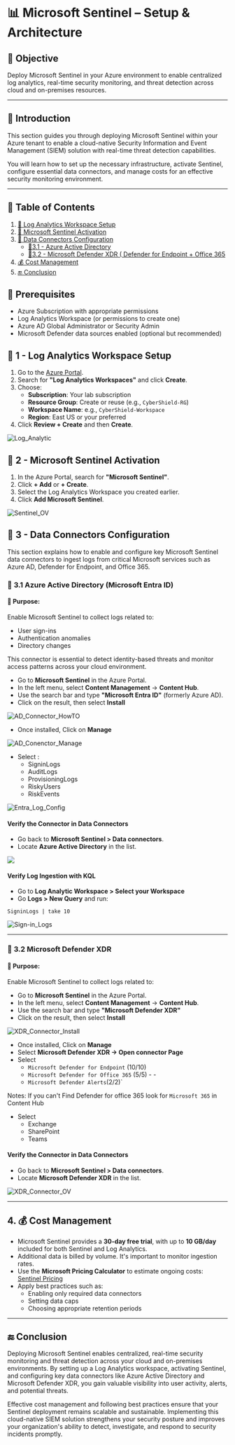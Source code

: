 # 📊 Microsoft Sentinel – Setup & Architecture

## 🎯 Objective

Deploy Microsoft Sentinel in your Azure environment to enable centralized log analytics, real-time security monitoring, and threat detection across cloud and on-premises resources.

---

## 📝 Introduction

This section guides you through deploying Microsoft Sentinel within your Azure tenant to enable a cloud-native Security Information and Event Management (SIEM) solution with real-time threat detection capabilities.

You will learn how to set up the necessary infrastructure, activate Sentinel, configure essential data connectors, and manage costs for an effective security monitoring environment.

---

## 📘 Table of Contents

1. [🚀 Log Analytics Workspace Setup](https://github.com/AliChoukatli/CyberShield-Enterprise/blob/main/06_Threat_Detection_%26_Simulation/Documentation/01_Microsoft_Sentinel_Setup.md#-1---log-analytics-workspace-setup)
2. [🚀 Microsoft Sentinel Activation](https://github.com/AliChoukatli/CyberShield-Enterprise/blob/main/06_Threat_Detection_&_Simulation/Documentation/01_Microsoft_Sentinel_Setup.md#-2---microsoft-sentinel-activation)
3. [🚀 Data Connectors Configuration](https://github.com/AliChoukatli/CyberShield-Enterprise/blob/main/06_Threat_Detection_&_Simulation/Documentation/01_Microsoft_Sentinel_Setup.md#-3---data-connectors-configuration)
    - [🔹3.1 - Azure Active Directory](#51-azure-active-directory)
    - [🔹3.2 - Microsoft Defender XDR ( Defender for Endpoint + Office 365]()
4. [💰 Cost Management](#4--cost-management)
5. [🔚 Conclusion](#-Conclusion)


## 🧰 Prerequisites

- Azure Subscription with appropriate permissions
- Log Analytics Workspace (or permissions to create one)
- Azure AD Global Administrator or Security Admin
- Microsoft Defender data sources enabled (optional but recommended)


## 🚀 **1 - Log Analytics Workspace Setup**

1. Go to the [Azure Portal](https://portal.azure.com).
2. Search for **"Log Analytics Workspaces"** and click **Create**.
3. Choose:
   - **Subscription**: Your lab subscription
   - **Resource Group**: Create or reuse (e.g., `CyberShield-RG`)
   - **Workspace Name**: e.g., `CyberShield-Workspace`
   - **Region**: East US or your preferred
4. Click **Review + Create** and then **Create**.

![Log_Analytic](https://github.com/AliChoukatli/CyberShield-Enterprise/blob/main/06_Threat_Detection_%26_Simulation/Screenshots/Log_Analytic_Ov.png)

## 🚀 **2 - Microsoft Sentinel Activation**

1. In the Azure Portal, search for **"Microsoft Sentinel"**.
2. Click **+ Add** or **+ Create**.
3. Select the Log Analytics Workspace you created earlier.
4. Click **Add Microsoft Sentinel**.

![Sentinel_OV](https://github.com/AliChoukatli/CyberShield-Enterprise/blob/main/06_Threat_Detection_%26_Simulation/Screenshots/Sentinel_OV.png)


## 🚀 **3 - Data Connectors Configuration**

This section explains how to enable and configure key Microsoft Sentinel data connectors to ingest logs from critical Microsoft services such as Azure AD, Defender for Endpoint, and Office 365.

### 🔹 **3.1 Azure Active Directory (Microsoft Entra ID)**

#### 🎯 **Purpose:**

Enable Microsoft Sentinel to collect logs related to:
- User sign-ins
- Authentication anomalies
- Directory changes

This connector is essential to detect identity-based threats and monitor access patterns across your cloud environment.

- Go to **Microsoft Sentinel** in the Azure Portal.
- In the left menu, select **Content Management** → **Content Hub**.
- Use the search bar and type **"Microsoft Entra ID"** (formerly Azure AD).
- Click on the result, then select **Install**

![AD_Connector_HowTO](https://github.com/AliChoukatli/CyberShield-Enterprise/blob/main/06_Threat_Detection_%26_Simulation/Screenshots/AD_Connector_Install.png)

- Once installed, Click on **Manage**

![AD_Conenctor_Manage](https://github.com/AliChoukatli/CyberShield-Enterprise/blob/main/06_Threat_Detection_%26_Simulation/Screenshots/AD_Connector_Manage.png)

- Select :
  - SigninLogs
  - AuditLogs
  - ProvisioningLogs 
  - RiskyUsers 
  - RiskEvents

![Entra_Log_Config](https://github.com/AliChoukatli/CyberShield-Enterprise/blob/main/06_Threat_Detection_%26_Simulation/Screenshots/Entra_Log_config.png)

#### Verify the Connector in Data Connectors
- Go back to **Microsoft Sentinel > Data connectors**.
- Locate **Azure Active Directory** in the list.

![](https://github.com/AliChoukatli/CyberShield-Enterprise/blob/main/06_Threat_Detection_%26_Simulation/Screenshots/Data_Connector.png)


#### Verify Log Ingestion with KQL

- Go to **Log Analytic Workspace > Select your Workspace**  
- Go **Logs > New Query** and run:

```kql
SigninLogs | take 10
```

![Sign-in_Logs](https://github.com/AliChoukatli/CyberShield-Enterprise/blob/main/06_Threat_Detection_%26_Simulation/Screenshots/Sign-in_Logs.png)

---

### 🔹 **3.2 Microsoft Defender XDR**

#### 🎯 **Purpose:**

Enable Microsoft Sentinel to collect logs related to:

- Go to **Microsoft Sentinel** in the Azure Portal.
- In the left menu, select **Content Management** → **Content Hub**.
- Use the search bar and type **"Microsoft Defender XDR"**
- Click on the result, then select **Install**

![XDR_Connector_Install](https://github.com/AliChoukatli/CyberShield-Enterprise/blob/main/06_Threat_Detection_%26_Simulation/Screenshots/XDR_Connector_Install.png)

- Once installed, Click on **Manage**
- Select **Microsoft Defender XDR -> Open connector Page**
- Select
    - `Microsoft Defender for Endpoint` (10/10)
    - `Microsoft Defender for Office 365` (5/5) - - 
    - `Microsoft Defender Alerts`(2/2)`


Notes: 
If you can't Find Defender for office 365  look for `Microsoft 365` in Content Hub
- Select
  - Exchange
  - SharePoint
  - Teams
  
#### Verify the Connector in Data Connectors
- Go back to **Microsoft Sentinel > Data connectors**.
- Locate **Microsoft Defender XDR** in the list.

![XDR_Connector_OV](https://github.com/AliChoukatli/CyberShield-Enterprise/blob/main/06_Threat_Detection_%26_Simulation/Screenshots/XDR_Connector_OV.png)

---

## 4. 💰 Cost Management

- Microsoft Sentinel provides a **30-day free trial**, with up to **10 GB/day** included for both Sentinel and Log Analytics.
- Additional data is billed by volume. It's important to monitor ingestion rates.
- Use the **Microsoft Pricing Calculator** to estimate ongoing costs: [Sentinel Pricing](https://azure.microsoft.com/en-us/pricing/details/microsoft-sentinel/)
- Apply best practices such as:
  - Enabling only required data connectors
  - Setting data caps
  - Choosing appropriate retention periods

---

## 🔚 Conclusion

Deploying Microsoft Sentinel enables centralized, real-time security monitoring and threat detection across your cloud and on-premises environments. By setting up a Log Analytics workspace, activating Sentinel, and configuring key data connectors like Azure Active Directory and Microsoft Defender XDR, you gain valuable visibility into user activity, alerts, and potential threats.

Effective cost management and following best practices ensure that your Sentinel deployment remains scalable and sustainable. Implementing this cloud-native SIEM solution strengthens your security posture and improves your organization's ability to detect, investigate, and respond to security incidents promptly.

